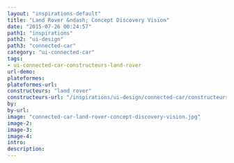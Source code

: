 ```yaml
---
layout: "inspirations-default"
title: "Land Rover &ndash; Concept Discovery Vision"
date: "2015-07-26 00:24:57"
path1: "inspirations"
path2: "ui-design"
path3: "connected-car"
category: "ui-connected-car"
tags:
- ui-connected-car-constructeurs-land-rover
url-demo:
plateformes:
plateformes-url:
constructeurs: "land rover"
constructeurs-url: "/inspirations/ui-design/connected-car/constructeurs/land-rover/"
by:
by-url:
image: "connected-car-land-rover-concept-discovery-vision.jpg"
image-2:
image-3:
image-4:
intro:
description:
---
```

